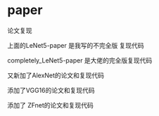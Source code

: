 # paper
论文复现



上面的LeNet5-paper 是我写的不完全版 复现代码

completely_LeNet5-paper 是大佬的完全版复现代码

又新加了AlexNet的论文和复现代码

添加了VGG16的论文和复现代码

添加了 ZFnet的论文和复现代码
